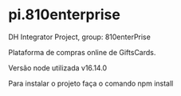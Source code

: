 # pi.810enterprise
DH Integrator Project, group: 810enterPrise

Plataforma de compras online de GiftsCards.

Versão node utilizada v16.14.0

Para instalar o projeto faça o comando
npm install
